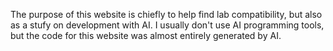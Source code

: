 The purpose of this website is chiefly to help find lab compatibility, but also as a stufy on development with AI. I usually don't use AI programming tools, but the code for this website was almost entirely generated by AI.

